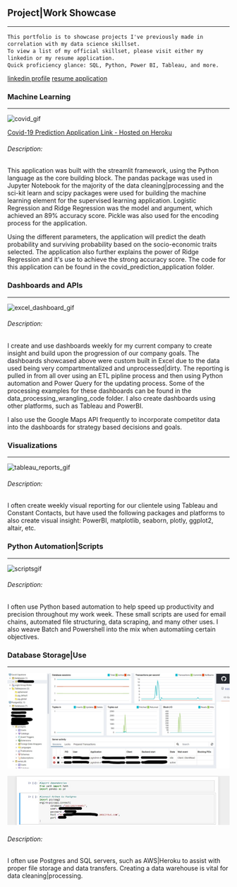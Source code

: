 ## Project|Work Showcase
---
```
This portfolio is to showcase projects I've previously made in correlation with my data science skillset.
To view a list of my official skillset, please visit either my linkedin or my resume application.
Quick proficiency glance: SQL, Python, Power BI, Tableau, and more.
```
[linkedin profile](https://www.linkedin.com/in/derek-westjohn-82154662)
[resume application](https://derekresumeappproject.herokuapp.com/)




### Machine Learning
---
![covid_gif](https://github.com/dwest85/project_showcase/blob/main/markdown_gifs/covid19_gif.gif)

[Covid-19 Prediction Application Link - Hosted on Heroku](https://covidappproject.herokuapp.com/)

###### Description:
This application was built with the streamlit framework, using the Python language as the core building block. The pandas package was used in Jupyter Notebook for the majority of the data cleaning|processing and the sci-kit learn and scipy packages were used for building the machine learning element for the supervised learning application. Logistic Regression and Ridge Regression was the model and argument, which achieved an 89% accuracy score. Pickle was also used for the encoding process for the application.

Using the different parameters, the application will predict the death probability and surviving probability based on the socio-economic traits selected. The application also further explains the power of Ridge Regression and it's use to achieve the strong accuracy score. The code for this application can be found in the covid_prediction_application folder.



### Dashboards and APIs
---
![excel_dashboard_gif](https://github.com/dwest85/project_showcase/blob/main/markdown_gifs/dashboard_gif.gif)

###### Description:
I create and use dashboards weekly for my current company to create insight and build upon the progression of our company goals. The dashboards showcased above were custom built in Excel due to the data used being very compartmentalized and unprocessed|dirty. The reporting is pulled in from all over using an ETL pipline process and then using Python automation and Power Query for the updating process. Some of the processing examples for these dashboards can be found in the data_processing_wrangling_code folder. I also create dashboards using other platforms, such as Tableau and PowerBI.

I also use the Google Maps API frequently to incorporate competitor data into the dashboards for strategy based decisions and goals.



### Visualizations
---
![tableau_reports_gif](https://github.com/dwest85/project_showcase/blob/main/markdown_gifs/visuals_gif.gif)

###### Description:
I often create weekly visual reporting for our clientele using Tableau and Constant Contacts, but have used the following packages and platforms to also create visual insight: PowerBI, matplotlib, seaborn, plotly, ggplot2, altair, etc.



### Python Automation|Scripts
---
![scriptsgif](https://github.com/dwest85/project_showcase/blob/main/markdown_gifs/automation_gif.gif)

###### Description:
I often use Python based automation to help speed up productivity and precision throughout my work week. These small scripts are used for email chains, automated file structuring, data scraping, and many other uses. I also weave Batch and Powershell into the mix when automatiing certain objectives. 



### Database Storage|Use
---
![databaseimg1](https://github.com/dwest85/project_showcase/blob/main/markdown_images/databaseimg1.jpg)

![databaseimg2](https://github.com/dwest85/project_showcase/blob/main/markdown_images/databaseimg2.jpg)

###### Description:
I often use Postgres and SQL servers, such as AWS|Heroku to assist with proper file storage and data transfers. Creating a data warehouse is vital for data cleaning|processing.



